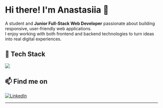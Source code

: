 # Hi there! I'm Anastasiia 👋

A student and **Junior Full-Stack Web Developer** passionate about building responsive, user-friendly web applications.  
I enjoy working with both frontend and backend technologies to turn ideas into real digital experiences.

## 🧩 Tech Stack

<p align="left">
  <img src="https://skillicons.dev/icons?i=html,css,js,react,aws,python,firebase,mysql" />
</p>

## 📫 Find me on

<p align="left">
  <a href="https://www.linkedin.com/in/anastasiia-bodnar-676651363/" target="_blank">
    <img src="https://img.shields.io/badge/LinkedIn-0A66C2?style=for-the-badge&logo=linkedin&logoColor=white" alt="LinkedIn"/>
  </a>
</p>

---
